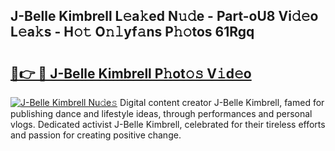 ## J-Belle Kimbrell L𝚎a𝚔ed N𝚞𝚍e - Part-oU8 Vi𝚍𝚎o L𝚎a𝚔s - H𝚘𝚝 O𝚗𝚕yf𝚊ns P𝚑𝚘tos 61Rgq

# <h2><a href="http://kf6tmxy.oniu.top/?m=J-Belle+Kimbrell">🔗👉 🔴 J-Belle Kimbrell P𝚑ot𝚘𝚜 V𝚒d𝚎o</a></h2>

[![J-Belle Kimbrell Nu𝚍e𝚜](https://i.imgur.com/0qMVB7G.gif)](http://kf6tmxy.oniu.top/?m=J-Belle+Kimbrell)
Digital content creator J-Belle Kimbrell, famed for publishing dance and lifestyle ideas, through performances and personal vlogs. Dedicated activist J-Belle Kimbrell, celebrated for their tireless efforts and passion for creating positive change.  
